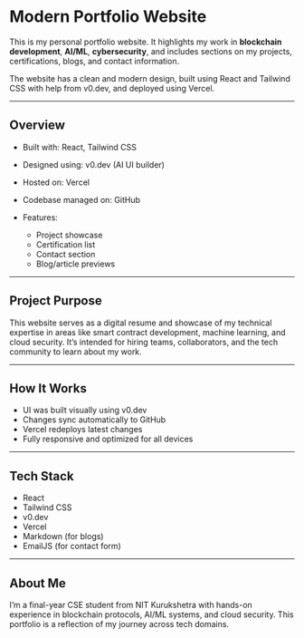 # Modern Portfolio Website

This is my personal portfolio website. It highlights my work in **blockchain development**, **AI/ML**, **cybersecurity**, and includes sections on my projects, certifications, blogs, and contact information.

The website has a clean and modern design, built using React and Tailwind CSS with help from v0.dev, and deployed using Vercel.

---

## Overview

* Built with: React, Tailwind CSS
* Designed using: v0.dev (AI UI builder)
* Hosted on: Vercel
* Codebase managed on: GitHub
* Features:

  * Project showcase
  * Certification list
  * Contact section
  * Blog/article previews

---

## Project Purpose

This website serves as a digital resume and showcase of my technical expertise in areas like smart contract development, machine learning, and cloud security. It’s intended for hiring teams, collaborators, and the tech community to learn about my work.

---

## How It Works

* UI was built visually using v0.dev
* Changes sync automatically to GitHub
* Vercel redeploys latest changes
* Fully responsive and optimized for all devices

---

## Tech Stack

* React
* Tailwind CSS
* v0.dev
* Vercel
* Markdown (for blogs)
* EmailJS (for contact form)

---

## About Me

I’m a final-year CSE student from NIT Kurukshetra with hands-on experience in blockchain protocols, AI/ML systems, and cloud security. This portfolio is a reflection of my journey across tech domains.
